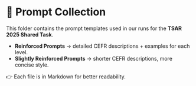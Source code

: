 # 📑 Prompt Collection

This folder contains the prompt templates used in our runs for the **TSAR 2025 Shared Task**.

- **Reinforced Prompts** → detailed CEFR descriptions + examples for each level.  
- **Slightly Reinforced Prompts** → shorter CEFR descriptions, more concise style.  

👉 Each file is in Markdown for better readability.
